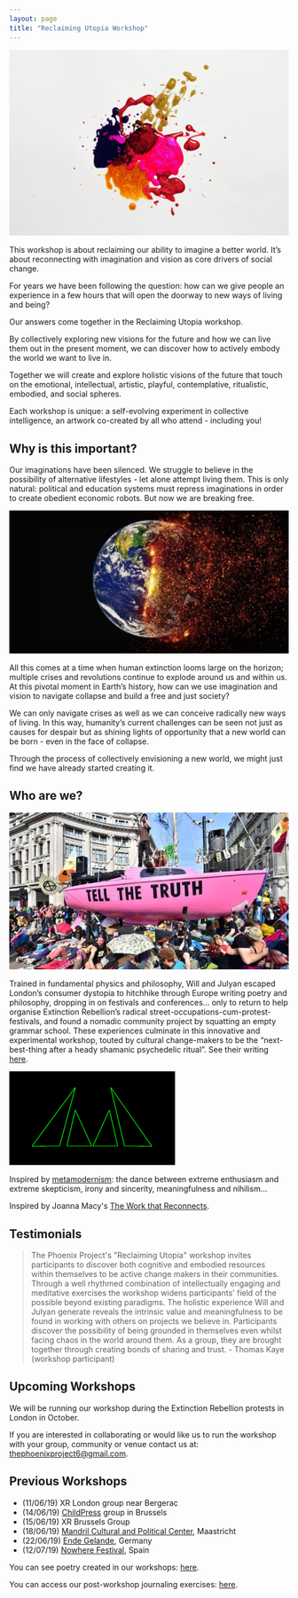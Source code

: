 ```yaml
---
layout: page
title: "Reclaiming Utopia Workshop"
---
```


![Painting](/assets/painting.jpg)

This workshop is about reclaiming our ability to imagine a better world. It’s about reconnecting with imagination and vision as core drivers of social change. 

For years we have been following the question: how can we give people an experience in a few hours that will open the doorway to new ways of living and being?

Our answers come together in the Reclaiming Utopia workshop.

By collectively exploring new visions for the future and how we can live them out in the present moment, we can discover how to actively embody the world we want to live in. 

Together we will create and explore holistic visions of the future that touch on the emotional, intellectual, artistic, playful, contemplative, ritualistic, embodied, and social spheres. 

Each workshop is unique: a self-evolving experiment in collective intelligence, an artwork co-created by all who attend - including you!

## Why is this important?

Our imaginations have been silenced.  We struggle to believe in the possibility of alternative lifestyles - let alone attempt living them. This is only natural: political and education systems must repress imaginations in order to create obedient economic robots. But now we are breaking free.

![Climate Change](/assets/climatechange.jpg)

All this comes at a time when human extinction looms large on the horizon; multiple crises and revolutions continue to explode around us and within us. At this pivotal moment in Earth’s history, how can we use imagination and vision to navigate collapse and build a free and just society?  

We can only navigate crises as well as we can conceive radically new ways of living. In this way, humanity’s current challenges can be seen not just as causes for despair but as shining lights of opportunity that a new world can be born - even in the face of collapse.

Through the process of collectively envisioning a new world, we might just find we have already started creating it.

## Who are we?

 [![XR Pink Boat](/assets/pinkboat.jpg)](https://rebellion.earth/)

Trained in fundamental physics and philosophy, Will and Julyan escaped London’s consumer dystopia to hitchhike through Europe writing poetry and philosophy, dropping in on festivals and conferences… only to return to help organise Extinction Rebellion’s radical street-occupations-cum-protest-festivals, and found a nomadic community project by squatting an empty grammar school. These experiences culminate in this innovative and experimental workshop, touted by cultural change-makers to be the “next-best-thing after a heady shamanic psychedelic ritual”.  See their writing [here](https://medium.com/the-phoenix-project).

 [![Metamodernism](/assets/metamoderna.png)](https://metamoderna.org/)

Inspired by [metamodernism](https://metamoderna.org): the dance between extreme enthusiasm and extreme skepticism, irony and sincerity, meaningfulness and nihilism… 

Inspired by Joanna Macy's [The Work that Reconnects](https://workthatreconnects.org/).

## Testimonials

> The Phoenix Project's "Reclaiming Utopia" workshop invites participants to discover both cognitive and embodied resources within themselves to be active change makers in their communities. Through a well rhythmed combination of intellectually engaging and meditative exercises the workshop widens participants' field of the possible beyond existing paradigms. The holistic experience Will and Julyan generate reveals the intrinsic value and meaningfulness to be found in working with others on projects we believe in. Participants discover the possibility of being grounded in themselves even whilst facing chaos in the world around them. As a group, they are brought together through creating bonds of sharing and trust. - Thomas Kaye (workshop participant)

## Upcoming Workshops

We will be running our workshop during the Extinction Rebellion protests in London in October.

If you are interested in collaborating or would like us to run the workshop with your group, community or venue contact us at: <thephoenixproject6@gmail.com>.

## Previous Workshops 
+ (11/06/19) XR London group near Bergerac
+ (14/06/19) [ChildPress](http://www.childpresscentre.org/) group in Brussels
+ (15/06/19) XR Brussels Group
+ (18/06/19) [Mandril Cultural and Political Center](http://mandril.eu/), Maastricht
+ (22/06/19) [Ende Gelande](http://www.ende-gelaende.org), Germany
+ (12/07/19) [Nowhere Festival](https://www.goingnowhere.org), Spain
    
You can see poetry created in our workshops: [here](/reclaimingutopiapoetry).

You can access our post-workshop journaling exercises: [here](/assets/ru-journaling.pdf).

<div class='mailmunch-forms-widget-788826'></div>
